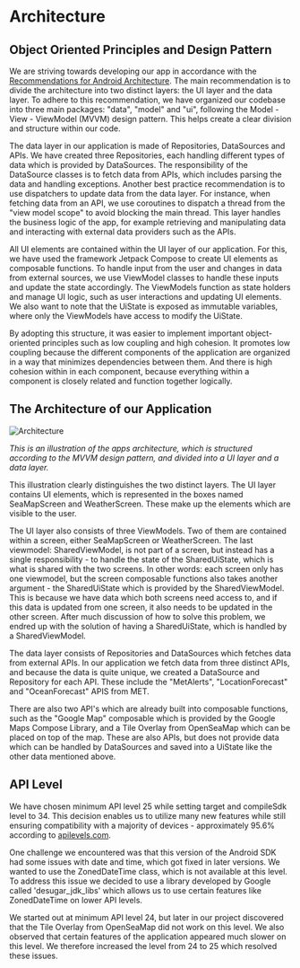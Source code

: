 # Architecture

## Object Oriented Principles and Design Pattern

We are striving towards developing our app in accordance with the [Recommendations for Android Architecture](https://developer.android.com/topic/architecture/recommendations). The main recommendation is to divide the architecture into two distinct layers: the UI layer and the data layer. To adhere to this recommendation, we have organized our codebase into three main packages: "data", "model" and "ui", following the Model - View - ViewModel (MVVM) design pattern. This helps create a clear division and structure within our code.

The data layer in our application is made of Repositories, DataSources and APIs. We have created three Repositories, each handling different types of data which is provided by DataSources. The responsibility of the DataSource classes is to fetch data from APIs, which includes parsing the data and handling exceptions. Another best practice recommendation is to use dispatchers to update data from the data layer. For instance, when fetching data from an API, we use coroutines to dispatch a thread from the "view model scope" to avoid blocking the main thread. This layer handles the business logic of the app, for example retrieving and manipulating data and interacting with external data providers such as the APIs.

All UI elements are contained within the UI layer of our application. For this, we have used the framework Jetpack Compose to create UI elements as composable functions. To handle input from the user and changes in data from external sources, we use ViewModel classes to handle these inputs and update the state accordingly. The ViewModels function as state holders and manage UI logic, such as user interactions and updating UI elements. We also want to note that the UiState is exposed as immutable variables, where only the ViewModels have access to modify the UiState.

By adopting this structure, it was easier to implement important object-oriented principles such as low coupling and high cohesion. It promotes low coupling because the different components of the application are organized in a way that minimizes dependencies between them. And there is high cohesion within in each component, because everything within a component is closely related and function together logically.

## The Architecture of our Application


![Architecture](https://media.github.uio.no/user/9545/files/68aaf943-7fc6-4194-b875-12c184671116)


*This is an illustration of the apps architecture, which is structured according to the MVVM design pattern, and divided into a UI layer and a data layer.*

This illustration clearly distinguishes the two distinct layers. The UI layer contains UI elements, which is represented in the boxes named SeaMapScreen and WeatherScreen. These make up the elements which are visible to the user. 

The UI layer also consists of three ViewModels. Two of them are contained within a screen, either SeaMapScreen or WeatherScreen. The last viewmodel: SharedViewModel, is not part of a screen, but instead has a single responsibility - to handle the state of the SharedUiState, which is what is shared with the two screens. In other words: each screen only has one viewmodel, but the screen composable functions also takes another argument - the SharedUiState which is provided by the SharedViewModel. This is because we have data which both screens need access to, and if this data is updated from one screen, it also needs to be updated in the other screen. After much discussion of how to solve this problem, we endred up with the solution of having a SharedUiState, which is handled by a SharedViewModel.

The data layer consists of Repositories and DataSources which fetches data from external APIs. In our application we fetch data from three distinct APIs, and because the data is quite unique, we created a DataSource and Repository for each API. These include the  "MetAlerts", "LocationForecast" and "OceanForecast" APIS from MET. 

There are also two API's which are already built into composable functions, such as the "Google Map" composable which is provided by the Google Maps Compose Library, and a Tile Overlay from OpenSeaMap which can be placed on top of the map. These are also APIs, but does not provide data which can be handled by DataSources and saved into a UiState like the other data mentioned above. 

## API Level

We have chosen minimum API level 25 while setting target and compileSdk level to 34. This decision enables us to utilize many new features while still ensuring compatibility with a majority of devices - approximately 95.6% according to [apilevels.com](https://apilevels.com). 

One challenge we encountered was that this version of the Android SDK had some issues with date and time, which got fixed in later versions. We wanted to use the ZonedDateTime class, which is not available at this level. To address this issue we decided to use a library developed by Google called 'desugar_jdk_libs' which allows us to use certain features like ZonedDateTime on lower API levels.

We started out at minimum API level 24, but later in our project discovered that the Tile Overlay from OpenSeaMap did not work on this level. We also observed that certain features of the application appeared much slower on this level. We therefore increased the level from 24 to 25 which resolved these issues.
